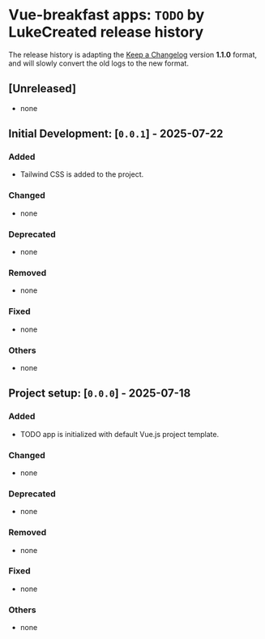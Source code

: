 # Vue-breakfast apps: `TODO` by LukeCreated release history

The release history is adapting the [Keep a Changelog](https://keepachangelog.com/en/1.1.0/) version **1.1.0** format, and will slowly convert the old logs to the new format.

## [Unreleased]

- none

## Initial Development: [`0.0.1`] - 2025-07-22

### Added

- Tailwind CSS is added to the project.

### Changed

- none

### Deprecated

- none

### Removed

- none

### Fixed

- none

### Others

- none

## Project setup: [`0.0.0`] - 2025-07-18

### Added

- TODO app is initialized with default Vue.js project template.

### Changed

- none

### Deprecated

- none

### Removed

- none

### Fixed

- none

### Others

- none
